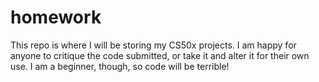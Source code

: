# homework
This repo is where I will be storing my CS50x projects. I am happy for anyone to critique the code submitted, or take it and alter it for their own use. I am a beginner, though, so code will be terrible!
